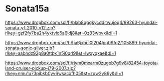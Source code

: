 # Sonata15a


https://www.dropbox.com/scl/fi/blxb8qggkycdditwujoq4/89263-hyundai-sonata-yf-2010-v12.zip?rlkey=gzf2fy7ba2h4yktvld5a6ldj8&st=0z83wbvx&dl=1

https://www.dropbox.com/scl/fi/ha6jxbci0l204lpn09fq2/105889-hyundai-sonata-sonic-silver.zip?rlkey=aabndz92p8a0ttbx1n5i0qrl9&st=lwxyqxae&dl=1

https://www.dropbox.com/scl/fi/riym0mxarm0zugob7g9v8/82454-toyota-land-cruiser-pickup-j79-2007.zip?rlkey=nmu1u73pibkb0yv6wsacxfh05&st=zuw2y86y&dl=1
